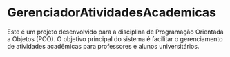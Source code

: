 # GerenciadorAtividadesAcademicas
Este é um projeto desenvolvido para a disciplina de Programação Orientada a Objetos (POO). O objetivo principal do sistema é facilitar o gerenciamento de atividades acadêmicas para professores e alunos universitários.

